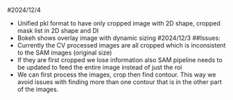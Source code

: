 #2024/12/4
- Unified pkl format to have only cropped image with 2D shape, cropped mask list in 2D shape and DI
- Bokeh shows overlay image with dynamic sizing
#2024/12/3
##Issues:
- Currently the CV processed images are all cropped which is inconsistent to the SAM images (original size)
- If they are first cropped we lose information also SAM pipeline needs to be updated to feed the entire image instead of just the roi
- We can first process the images, crop then find contour. This way we avoid issues with finding more than one contour that is in the other part of the images.

